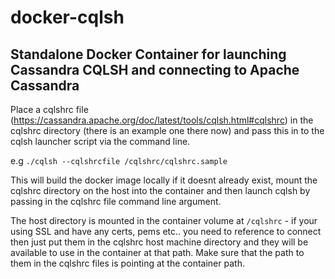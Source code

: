 # docker-cqlsh
## Standalone Docker Container for launching Cassandra CQLSH and connecting to Apache Cassandra

Place a cqlshrc file (https://cassandra.apache.org/doc/latest/tools/cqlsh.html#cqlshrc) in the cqlshrc directory (there is an example one there now) and pass this in to the cqlsh launcher script via the command line.

e.g 
```./cqlsh --cqlshrcfile /cqlshrc/cqlshrc.sample```

This will build the docker image locally if it doesnt already exist, mount the cqlshrc directory on the host into the container and then launch cqlsh by passing in the cqlshrc file command line argument.

The host directory is mounted in the container volume at ```/cqlshrc``` - if your using SSL and have any certs, pems etc.. you need to reference to connect then just put them in the cqlshrc host machine directory and they will be available to use in the container at that path. Make sure that the path to them in the cqlshrc files is pointing at the container path.
